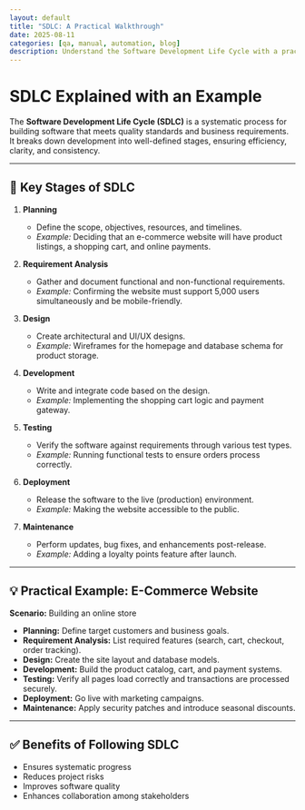 ```yaml
---
layout: default
title: "SDLC: A Practical Walkthrough"
date: 2025-08-11
categories: [qa, manual, automation, blog]
description: Understand the Software Development Life Cycle with a practical example illustrating each stage.
---
```


# SDLC Explained with an Example

The **Software Development Life Cycle (SDLC)** is a systematic process for building software that meets quality standards and business requirements. It breaks down development into well-defined stages, ensuring efficiency, clarity, and consistency.

---

## 📌 Key Stages of SDLC

1. **Planning**
   - Define the scope, objectives, resources, and timelines.
   - *Example:* Deciding that an e-commerce website will have product listings, a shopping cart, and online payments.

2. **Requirement Analysis**
   - Gather and document functional and non-functional requirements.
   - *Example:* Confirming the website must support 5,000 users simultaneously and be mobile-friendly.

3. **Design**
   - Create architectural and UI/UX designs.
   - *Example:* Wireframes for the homepage and database schema for product storage.

4. **Development**
   - Write and integrate code based on the design.
   - *Example:* Implementing the shopping cart logic and payment gateway.

5. **Testing**
   - Verify the software against requirements through various test types.
   - *Example:* Running functional tests to ensure orders process correctly.

6. **Deployment**
   - Release the software to the live (production) environment.
   - *Example:* Making the website accessible to the public.

7. **Maintenance**
   - Perform updates, bug fixes, and enhancements post-release.
   - *Example:* Adding a loyalty points feature after launch.

---

## 💡 Practical Example: E-Commerce Website

**Scenario:** Building an online store  
- **Planning:** Define target customers and business goals.  
- **Requirement Analysis:** List required features (search, cart, checkout, order tracking).  
- **Design:** Create the site layout and database models.  
- **Development:** Build the product catalog, cart, and payment systems.  
- **Testing:** Verify all pages load correctly and transactions are processed securely.  
- **Deployment:** Go live with marketing campaigns.  
- **Maintenance:** Apply security patches and introduce seasonal discounts.

---

## ✅ Benefits of Following SDLC
- Ensures systematic progress  
- Reduces project risks  
- Improves software quality  
- Enhances collaboration among stakeholders
